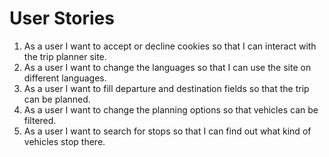 # User Stories


1. As a user I want to accept or decline cookies so that I can interact with the trip planner site.
2. As a user I want to change the languages so that I can use the site on different languages.
3. As a user I want to fill departure and destination fields so that the trip can be planned.
4. As a user I want to change the planning options so that vehicles can be filtered.
5. As a user I want to search for stops so that I can find out what kind of vehicles stop there.


